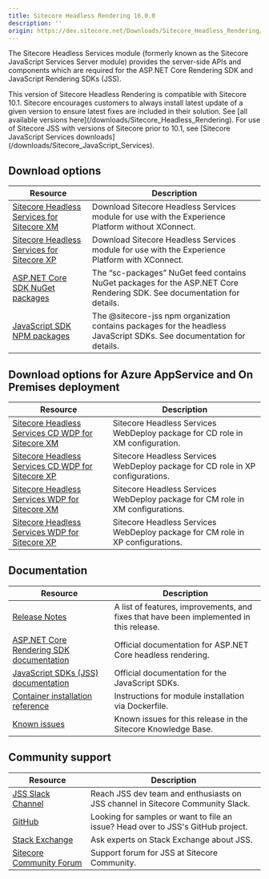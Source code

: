 ```yaml
---
title: Sitecore Headless Rendering 16.0.0
description: ''
origin: https://dev.sitecore.net/Downloads/Sitecore_Headless_Rendering/16x/Sitecore_Headless_Rendering_1600
---
```


The Sitecore Headless Services module (formerly known as the Sitecore JavaScript Services Server module) provides the server-side APIs and components which are required for the ASP.NET Core Rendering SDK and JavaScript Rendering SDKs (JSS).

  <Alert variant='warning' mb={4}>
    <AlertIcon />
    This version of Sitecore Headless Rendering is compatible with Sitecore 10.1.
  </Alert>
  
  <Alert variant='warning' mb={4}>
    <AlertIcon />
    Sitecore encourages customers to always install latest update of a given version to ensure latest fixes are included in their solution. See [all available versions here](/downloads/Sitecore_Headless_Rendering).
  </Alert>
  
  <Alert variant='warning' mb={4}>
    <AlertIcon />
    For use of Sitecore JSS with versions of Sitecore prior to 10.1, see [Sitecore JavaScript Services downloads](/downloads/Sitecore_JavaScript_Services).
  </Alert>
  

## Download options

 | Resource | Description |
 | --- | --- |
 | [Sitecore Headless Services for Sitecore XM](https://scdp.blob.core.windows.net/downloads/Sitecore%20Headless%20Rendering/16x/Sitecore%20Headless%20Rendering%201600/Secure/ZIP/Sitecore%20Headless%20Services%20Server%20for%20Sitecore%2010.1.0%20XM%2016.0.0%20rev.%20210223.zip) | Download Sitecore Headless Services module for use with the Experience Platform without XConnect. |
 | [Sitecore Headless Services for Sitecore XP](https://scdp.blob.core.windows.net/downloads/Sitecore%20Headless%20Rendering/16x/Sitecore%20Headless%20Rendering%201600/Secure/ZIP/Sitecore%20Headless%20Services%20Server%20for%20Sitecore%2010.1.0%20XP%2016.0.0%20rev.%20210223.zip) | Download Sitecore Headless Services module for use with the Experience Platform with XConnect. |
 | [ASP.NET Core SDK NuGet packages](https://sitecore.myget.org/feed/sc-packages/package/nuget/Sitecore.AspNet.RenderingEngine) | The “sc-packages” NuGet feed contains NuGet packages for the ASP.NET Core Rendering SDK. See documentation for details. |
 | [JavaScript SDK NPM packages](https://www.npmjs.com/org/sitecore-jss) | The @sitecore-jss npm organization contains packages for the headless JavaScript SDKs. See documentation for details. |

## Download options for Azure AppService and On Premises deployment

 | Resource | Description |
 | --- | --- |
 | [Sitecore Headless Services CD WDP for Sitecore XM](https://scdp.blob.core.windows.net/downloads/Sitecore%20Headless%20Rendering/16x/Sitecore%20Headless%20Rendering%201600/Secure/WDP/Sitecore%20Headless%20Services%20Server%20for%20Sitecore%2010.1.0%20XM%2016.0.0%20rev.%20210223%20CD.scwdp.zip) | Sitecore Headless Services WebDeploy package for CD role in XM configuration. |
 | [Sitecore Headless Services CD WDP for Sitecore XP](https://scdp.blob.core.windows.net/downloads/Sitecore%20Headless%20Rendering/16x/Sitecore%20Headless%20Rendering%201600/Secure/WDP/Sitecore%20Headless%20Services%20Server%20for%20Sitecore%2010.1.0%20XP%2016.0.0%20rev.%20210223%20CD.scwdp.zip) | Sitecore Headless Services WebDeploy package for CD role in XP configurations. |
 | [Sitecore Headless Services WDP for Sitecore XM](https://scdp.blob.core.windows.net/downloads/Sitecore%20Headless%20Rendering/16x/Sitecore%20Headless%20Rendering%201600/Secure/WDP/Sitecore%20Headless%20Services%20Server%20for%20Sitecore%2010.1.0%20XM%2016.0.0%20rev.%20210223.scwdp.zip) | Sitecore Headless Services WebDeploy package for CM role in XM configurations. |
 | [Sitecore Headless Services WDP for Sitecore XP](https://scdp.blob.core.windows.net/downloads/Sitecore%20Headless%20Rendering/16x/Sitecore%20Headless%20Rendering%201600/Secure/WDP/Sitecore%20Headless%20Services%20Server%20for%20Sitecore%2010.1.0%20XP%2016.0.0%20rev.%20210223.scwdp.zip) | Sitecore Headless Services WebDeploy package for CM role in XP configurations. |

## Documentation

 | Resource | Description |
 | --- | --- |
 | [Release Notes](/downloads/Sitecore_Headless_Rendering/16x/Sitecore_Headless_Rendering_1600/Release_Notes) | A list of features, improvements, and fixes that have been implemented in this release. |
 | [ASP.NET Core Rendering SDK documentation](https://doc.sitecore.com/developers/101/developer-tools/en/sitecore-headless-development.html) | Official documentation for ASP.NET Core headless rendering. |
 | [JavaScript SDKs (JSS) documentation](https://jss.sitecore.com/docs) | Official documentation for the JavaScript SDKs. |
 | [Container installation reference](https://doc.sitecore.com/developers/101/developer-tools/en/sitecore-module-reference.html#idp15853) | Instructions for module installation via Dockerfile. |
 | [Known issues](https://kb.sitecore.net/articles/545609) | Known issues for this release in the Sitecore Knowledge Base. |

## Community support

 | Resource | Description |
 | --- | --- |
 | [JSS Slack Channel](https://sitecorechat.slack.com/messages/jss) | Reach JSS dev team and enthusiasts on JSS channel in Sitecore Community Slack. |
 | [GitHub](https://github.com/sitecore/jss) | Looking for samples or want to file an issue? Head over to JSS's GitHub project. |
 | [Stack Exchange](https://sitecore.stackexchange.com/questions/tagged/jss) | Ask experts on Stack Exchange about JSS. |
 | [Sitecore Community Forum](https://community.sitecore.net/developers/f/40) | Support forum for JSS at Sitecore Community. |